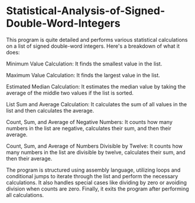 # Statistical-Analysis-of-Signed-Double-Word-Integers

This program is quite detailed and performs various statistical calculations on a list of signed double-word integers. Here's a breakdown of what it does:

Minimum Value Calculation: It finds the smallest value in the list.

Maximum Value Calculation: It finds the largest value in the list.

Estimated Median Calculation: It estimates the median value by taking the average of the middle two values if the list is sorted.

List Sum and Average Calculation: It calculates the sum of all values in the list and then calculates the average.

Count, Sum, and Average of Negative Numbers: It counts how many numbers in the list are negative, calculates their sum, and then their average.

Count, Sum, and Average of Numbers Divisible by Twelve: It counts how many numbers in the list are divisible by twelve, calculates their sum, and then their average.

The program is structured using assembly language, utilizing loops and conditional jumps to iterate through the list and perform the necessary calculations. It also handles special cases like dividing by zero or avoiding division when counts are zero. Finally, it exits the program after performing all calculations.




